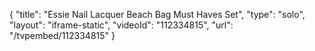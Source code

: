 {
    "title": "Essie Nail Lacquer Beach Bag Must Haves Set",
    "type": "solo",
    "layout": "iframe-static",
    "videoId": "112334815",
    "url": "\/tvpembed\/112334815"
}